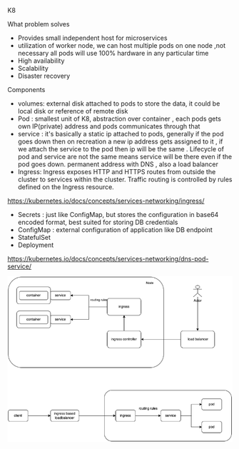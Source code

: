 K8

What problem solves
- Provides small independent host for microservices
- utilization of worker node, we can host multiple pods on one node ,not necessary all pods will use 100% hardware in any particular time
- High availability
- Scalability
- Disaster recovery


Components
- volumes: external disk attached to pods to store the data, it could be local disk or reference of remote disk
- Pod : smallest unit of K8, abstraction over container , each pods gets own IP(private) address and pods communicates through that  
- service : it's basically a static ip attached to pods, generally if the pod goes down then on recreation a new ip address gets assigned to it , if we attach the service to the pod then ip will be the same . Lifecycle of pod and service are not the same means service will be there even if the pod goes down.
permanent address with DNS , also a load balancer
- Ingress: Ingress exposes HTTP and HTTPS routes from outside the cluster to services within the cluster. Traffic routing is controlled by rules defined on the Ingress resource.

https://kubernetes.io/docs/concepts/services-networking/ingress/


- Secrets : just like ConfigMap, but stores the configuration in base64 encoded format, best suited for storing DB credentials
- ConfigMap : external configuration of application like DB endpoint
- StatefulSet
- Deployment


https://kubernetes.io/docs/concepts/services-networking/dns-pod-service/

![Alt text](K8.png?raw=true "Title")
